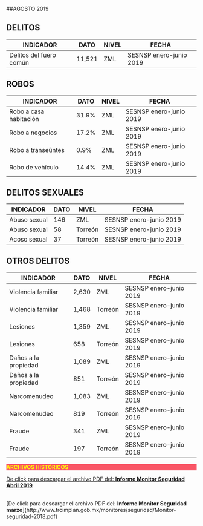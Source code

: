 
##AGOSTO 2019

## DELITOS

INDICADOR                | DATO   | NIVEL   | FECHA                     |
-------------------------|--------|---------|---------------------------|
Delitos del fuero común  | 11,521 | ZML     | SESNSP enero-junio 2019   |

## ROBOS

INDICADOR               | DATO   | NIVEL   | FECHA                   |
------------------------|--------|---------|-------------------------|
Robo a casa habitación  | 31.9%  | ZML     | SESNSP enero-junio 2019 |
Robo a negocios         | 17.2%  | ZML     | SESNSP enero-junio 2019 |
Robo a transeúntes      |  0.9%  | ZML     | SESNSP enero-junio 2019 |
Robo de vehículo        | 14.4%  | ZML     | SESNSP enero-junio 2019 |

## DELITOS SEXUALES

INDICADOR               | DATO   | NIVEL   | FECHA                     |
------------------------|--------|---------|---------------------------|
Abuso sexual            | 146    | ZML     | SESNSP enero-junio 2019   |
Abuso sexual            |  58    | Torreón | SESNSP enero-junio 2019   |
Acoso sexual            |  37    | Torreón | SESNSP enero-junio 2019   |

## OTROS DELITOS

INDICADOR               | DATO   | NIVEL   | FECHA                   |
------------------------|--------|---------|-------------------------|
Violencia familiar      |  2,630 | ZML     | SESNSP enero-junio 2019 |
Violencia familiar      |  1,468 | Torreón | SESNSP enero-junio 2019 |
Lesiones                |  1,359 | ZML     | SESNSP enero-junio 2019 |
Lesiones                |    658 | Torreón | SESNSP enero-junio 2019 |
Daños a la propiedad    |  1,089 | ZML     | SESNSP enero-junio 2019 |
Daños a la propiedad    |    851 | Torreón | SESNSP enero-junio 2019 |
Narcomenudeo            |  1,083 | ZML     | SESNSP enero-junio 2019 |
Narcomenudeo            |    819 | Torreón | SESNSP enero-junio 2019 |
Fraude                  |    341 | ZML     | SESNSP enero-junio 2019 |
Fraude                  |    197 | Torreón | SESNSP enero-junio 2019 |




<p style="background-color:#f95666;color:yellow;"><strong>ARCHIVOS HISTÓRICOS</strong></p>

[De click para descargar el archivo PDF del:   <strong>Informe Monitor Seguridad Abril 2019</strong>](http://www.trcimplan.gob.mx/monitores/seguridad/Monitor-Seguridad-abril-2019.pdf)

</br>
[De click para descargar el archivo PDF del:   <strong>Informe Monitor Seguridad marzo</strong>](http://www.trcimplan.gob.mx/monitores/seguridad/Monitor-seguridad-2018.pdf)

</br>
